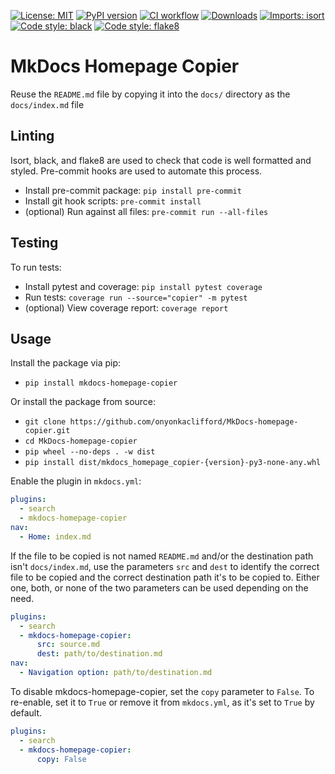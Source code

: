 [![License: MIT](https://img.shields.io/badge/license-MIT-green.svg)](https://github.com/onyonkaclifford/MkDocs-homepage-copier/blob/main/LICENSE)
[![PyPI version](https://badge.fury.io/py/mkdocs-homepage-copier.svg)](https://pypi.org/project/mkdocs-homepage-copier/)
[![CI workflow](https://github.com/onyonkaclifford/MkDocs-homepage-copier/actions/workflows/CI.yml/badge.svg?branch=main)](https://github.com/onyonkaclifford/MkDocs-homepage-copier/actions/workflows/CI.yml)
[![Downloads](https://static.pepy.tech/badge/mkdocs-homepage-copier)](https://pypi.org/project/mkdocs-homepage-copier/)
[![Imports: isort](https://img.shields.io/badge/%20imports-isort-%231674b1?style=flat&labelColor=ef8336)](https://pycqa.github.io/isort/)
[![Code style: black](https://img.shields.io/badge/code%20style-black-000000.svg)](https://github.com/psf/black)
[![Code style: flake8](https://img.shields.io/badge/code%20style-flake8-orange.svg)](https://github.com/pycqa/flake8)

# MkDocs Homepage Copier

Reuse the `README.md` file by copying it into the `docs/` directory as the `docs/index.md` file

## Linting

Isort, black, and flake8 are used to check that code is well formatted and styled. Pre-commit hooks are used to automate
this process.

- Install pre-commit package: `pip install pre-commit`
- Install git hook scripts: `pre-commit install`
- (optional) Run against all files: `pre-commit run --all-files`

## Testing

To run tests:

- Install pytest and coverage: `pip install pytest coverage`
- Run tests: `coverage run --source="copier" -m pytest`
- (optional) View coverage report: `coverage report`

## Usage

Install the package via pip:

- `pip install mkdocs-homepage-copier`

Or install the package from source:

- `git clone https://github.com/onyonkaclifford/MkDocs-homepage-copier.git`
- `cd MkDocs-homepage-copier`
- `pip wheel --no-deps . -w dist`
- `pip install dist/mkdocs_homepage_copier-{version}-py3-none-any.whl`

Enable the plugin in `mkdocs.yml`:

```yaml
plugins:
  - search
  - mkdocs-homepage-copier
nav:
  - Home: index.md
```

If the file to be copied is not named `README.md` and/or the destination path isn't `docs/index.md`, use the parameters
`src` and `dest` to identify the correct file to be copied and the correct destination path it's to be copied to. Either
one, both, or none of the two parameters can be used depending on the need.

```yaml
plugins:
  - search
  - mkdocs-homepage-copier:
      src: source.md
      dest: path/to/destination.md
nav:
  - Navigation option: path/to/destination.md
```

To disable mkdocs-homepage-copier, set the `copy` parameter to `False`. To re-enable, set it to `True` or remove it from
`mkdocs.yml`, as it's set to `True` by default.

```yaml
plugins:
  - search
  - mkdocs-homepage-copier:
      copy: False
```
